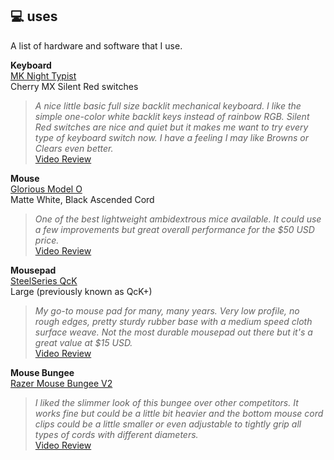 ## 💻 uses

A list of hardware and software that I use.

**Keyboard**  
[MK Night Typist](https://mechanicalkeyboards.com/shop/index.php?l=product_detail&p=4295)  
Cherry MX Silent Red switches
>*A nice little basic full size backlit mechanical keyboard. I like the simple one-color white backlit keys instead of rainbow RGB. Silent Red switches are nice and quiet but it makes me want to try every type of keyboard switch now. I have a feeling I may like Browns or Clears even better.*  
[Video Review](https://youtu.be/4o7bGb9CVuM)

**Mouse**  
[Glorious Model O](https://www.pcgamingrace.com/products/glorious-model-o-white)  
Matte White, Black Ascended Cord  
>*One of the best lightweight ambidextrous mice available. It could use a few improvements but great overall performance for the $50 USD price.*  
[Video Review](https://youtu.be/dKuVZH7584k)

**Mousepad**  
[SteelSeries QcK](https://steelseries.com/gaming-mousepads/qck-series?size=l)  
Large (previously known as QcK+)  
>*My go-to mouse pad for many, many years. Very low profile, no rough edges, pretty sturdy rubber base with a medium speed cloth surface weave. Not the most durable mousepad out there but it's a great value at $15 USD.*  
[Video Review](https://youtu.be/PAxJnLeyCjc)

**Mouse Bungee**  
[Razer Mouse Bungee V2](https://www.razer.com/gaming-mice-accessories/razer-mouse-bungee-v2/RC21-01210100-R3M1)  
>*I liked the slimmer look of this bungee over other competitors. It works fine but could be a little bit heavier and the bottom mouse cord clips could be a little smaller or even adjustable to tightly grip all types of cords with different diameters.*  
[Video Review](https://youtu.be/EDLjtlRh1rk)
